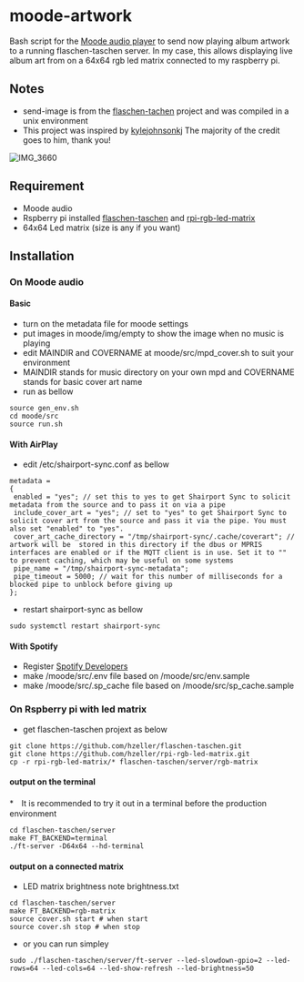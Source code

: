 # moode-artwork

Bash script for the [Moode audio player](https://moodeaudio.org) to send now playing album artwork to a running flaschen-taschen server. In my case, this allows displaying live album art from  on a 64x64 rgb led matrix connected to my raspberry pi.

## Notes

* send-image is from the [flaschen-tachen](https://github.com/hzeller/flaschen-taschen) project and was compiled in a unix environment
* This project was inspired by [kylejohnsonkj](https://github.com/kylejohnsonkj/ft-artwork) The majority of the credit goes to him, thank you!

![IMG_3660](https://user-images.githubusercontent.com/44140593/144626779-cf315b5a-a372-4f92-a864-1aeb8ddb8ce2.jpg)


## Requirement


- Moode audio
- Rspberry pi installed [flaschen-taschen](https://github.com/hzeller/flaschen-taschen) and [rpi-rgb-led-matrix](https://github.com/hzeller/rpi-rgb-led-matrix)
- 64x64 Led matrix (size is any if you want)

## Installation

### On Moode audio

#### Basic
* turn on the metadata file for moode settings
* put images in moode/img/empty to show the image when no music is playing
* edit MAINDIR and COVERNAME at moode/src/mpd_cover.sh to suit your environment
* MAINDIR stands for music directory on your own mpd and COVERNAME stands for basic cover art name
* run as bellow
```
source gen_env.sh
cd moode/src
source run.sh
```

#### With AirPlay
* edit /etc/shairport-sync.conf as bellow

```
metadata =
{
 enabled = "yes"; // set this to yes to get Shairport Sync to solicit metadata from the source and to pass it on via a pipe
 include_cover_art = "yes"; // set to "yes" to get Shairport Sync to solicit cover art from the source and pass it via the pipe. You must also set "enabled" to "yes".
 cover_art_cache_directory = "/tmp/shairport-sync/.cache/coverart"; // artwork will be  stored in this directory if the dbus or MPRIS interfaces are enabled or if the MQTT client is in use. Set it to "" to prevent caching, which may be useful on some systems
 pipe_name = "/tmp/shairport-sync-metadata";
 pipe_timeout = 5000; // wait for this number of milliseconds for a blocked pipe to unblock before giving up
};

```
* restart shairport-sync as bellow

```
sudo systemctl restart shairport-sync
```

#### With Spotify
* Register [Spotify Developers](https://developer.spotify.com/dashboard)
* make /moode/src/.env file based on /moode/src/env.sample
* make /moode/src/.sp_cache file based on /moode/src/sp_cache.sample


### On Rspberry pi with led matrix
* get flaschen-taschen projext as below
```
git clone https://github.com/hzeller/flaschen-taschen.git
git clone https://github.com/hzeller/rpi-rgb-led-matrix.git
cp -r rpi-rgb-led-matrix/* flaschen-taschen/server/rgb-matrix
```

#### output on the terminal
*　It is recommended to try it out in a terminal before the production environment
```
cd flaschen-taschen/server
make FT_BACKEND=terminal
./ft-server -D64x64 --hd-terminal
```

#### output on a connected matrix
* LED matrix brightness note brightness.txt
```
cd flaschen-taschen/server
make FT_BACKEND=rgb-matrix
source cover.sh start # when start
source cover.sh stop # when stop
```
* or you can run simpley
```
sudo ./flaschen-taschen/server/ft-server --led-slowdown-gpio=2 --led-rows=64 --led-cols=64 --led-show-refresh --led-brightness=50
```

